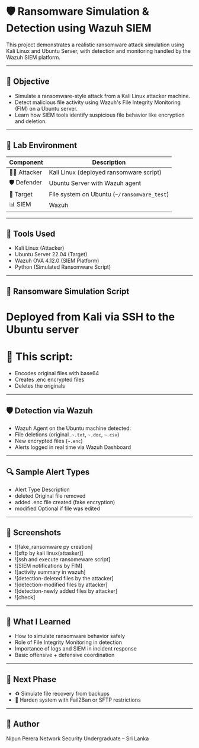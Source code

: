 # 🛡️ Ransomware Simulation & Detection using Wazuh SIEM

This project demonstrates a realistic ransomware attack simulation using Kali Linux and Ubuntu Server, with detection and monitoring handled by the Wazuh SIEM platform.

---

## 🎯 Objective

- Simulate a ransomware-style attack from a Kali Linux attacker machine.
- Detect malicious file activity using Wazuh's File Integrity Monitoring (FIM) on a Ubuntu server.
- Learn how SIEM tools identify suspicious file behavior like encryption and deletion.

---

## 🧪 Lab Environment

| Component       | Description                                  |
|----------------|----------------------------------------------|
| 🧑‍💻 Attacker    | Kali Linux (deployed ransomware script)   |
| 🛡️ Defender     | Ubuntu Server with Wazuh agent               |
| 🎯 Target       | File system on Ubuntu (`~/ransomware_test`)   |
| 📊 SIEM         | Wazuh    |

---

## 🧰 Tools Used

- Kali Linux (Attacker)
- Ubuntu Server 22.04 (Target)
- Wazuh OVA 4.12.0 (SIEM Platform)
- Python (Simulated Ransomware Script)

---

## 🐍 Ransomware Simulation Script

# Deployed from Kali via SSH to the Ubuntu server

# 📂 This script:

- Encodes original files with base64
- Creates .enc encrypted files
- Deletes the originals

---

## 🛡️ Detection via Wazuh

- Wazuh Agent on the Ubuntu machine detected:
- File deletions (original .`~.txt`, `~.doc`, `~.csv`)
- New encrypted files (`~.enc`)
- Alerts logged in real time via Wazuh Dashboard

---

## 🔍 Sample Alert Types

- Alert Type	Description
- deleted	Original file removed
- added	.enc file created (fake encryption)
- modified	Optional if file was edited

---

## 📸 Screenshots

- ![fake_ransomware py creation]
- ![sftp by kali linux(attasker)]
- ![ssh and execute ransomeware script]
- ![SIEM notifications by FIM]
- ![activity summary in wazuh]
- ![detection-deleted files by the attacker]
- ![detection-modified files by attacker]
- ![detection-newly added files by attacker]
- ![check]

---

## 🧠 What I Learned

- How to simulate ransomware behavior safely
- Role of File Integrity Monitoring in detection
- Importance of logs and SIEM in incident response
- Basic offensive + defensive coordination

---

## 🚀 Next Phase

- ♻️ Simulate file recovery from backups
- 🔐 Harden system with Fail2Ban or SFTP restrictions

---

## 👤 Author
Nipun Perera
Network Security Undergraduate – Sri Lanka
